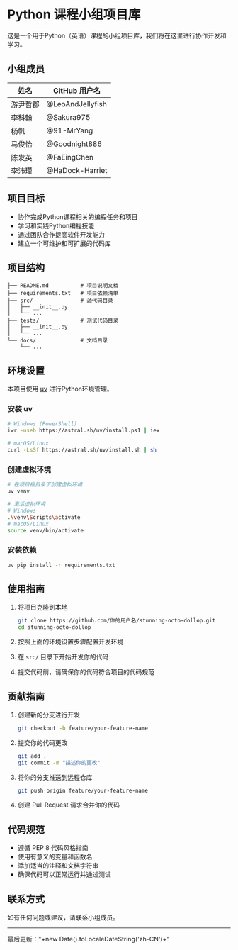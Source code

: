 # Python 课程小组项目库

这是一个用于Python（英语）课程的小组项目库，我们将在这里进行协作开发和学习。

## 小组成员

| 姓名 | GitHub 用户名 |
|------|--------------|
| 游尹哲郡 | @LeoAndJellyfish |
| 李科翰 | @Sakura975 |
| 杨帆 | @91-MrYang |
| 马俊怡 | @Goodnight886 |
| 陈发英 | @FaEingChen |
| 李沛瑾 | @HaDock-Harriet |

## 项目目标

- 协作完成Python课程相关的编程任务和项目
- 学习和实践Python编程技能
- 通过团队合作提高软件开发能力
- 建立一个可维护和可扩展的代码库

## 项目结构

```
├── README.md          # 项目说明文档
├── requirements.txt   # 项目依赖清单
├── src/               # 源代码目录
│   ├── __init__.py
│   └── ...
├── tests/             # 测试代码目录
│   ├── __init__.py
│   └── ...
└── docs/              # 文档目录
    └── ...
```

## 环境设置

本项目使用 [uv](https://github.com/astral-sh/uv) 进行Python环境管理。

### 安装 uv

```bash
# Windows (PowerShell)
iwr -useb https://astral.sh/uv/install.ps1 | iex

# macOS/Linux
curl -LsSf https://astral.sh/uv/install.sh | sh
```

### 创建虚拟环境

```bash
# 在项目根目录下创建虚拟环境
uv venv

# 激活虚拟环境
# Windows
.\venv\Scripts\activate
# macOS/Linux
source venv/bin/activate
```

### 安装依赖

```bash
uv pip install -r requirements.txt
```

## 使用指南

1. 将项目克隆到本地
   ```bash
   git clone https://github.com/你的用户名/stunning-octo-dollop.git
   cd stunning-octo-dollop
   ```

2. 按照上面的环境设置步骤配置开发环境

3. 在 `src/` 目录下开始开发你的代码

4. 提交代码前，请确保你的代码符合项目的代码规范

## 贡献指南

1. 创建新的分支进行开发
   ```bash
   git checkout -b feature/your-feature-name
   ```

2. 提交你的代码更改
   ```bash
   git add .
   git commit -m "描述你的更改"
   ```

3. 将你的分支推送到远程仓库
   ```bash
   git push origin feature/your-feature-name
   ```

4. 创建 Pull Request 请求合并你的代码

## 代码规范

- 遵循 PEP 8 代码风格指南
- 使用有意义的变量和函数名
- 添加适当的注释和文档字符串
- 确保代码可以正常运行并通过测试

## 联系方式

如有任何问题或建议，请联系小组成员。

---

最后更新："+new Date().toLocaleDateString('zh-CN')+"
